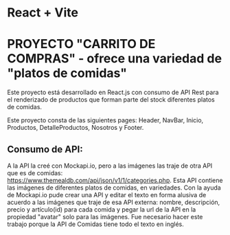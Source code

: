 # React + Vite
# PROYECTO "CARRITO DE COMPRAS" - ofrece una variedad de "platos de comidas"

Este proyecto está desarrollado en React.js con consumo de API Rest para el renderizado de productos que forman parte del stock diferentes platos de comidas.

Este proyecto consta de las siguientes pages: Header, NavBar, Inicio, Productos, DetalleProductos, Nosotros y Footer.

## Consumo de API:
A la API la creé con Mockapi.io, pero a las imágenes las traje de otra API que es de comidas: https://www.themealdb.com/api/json/v1/1/categories.php. Esta API contiene las imágenes de diferentes platos de comidas, en variedades. Con la ayuda de Mockapi.io pude crear una API y editar el texto en forma alusiva de acuerdo a las imágenes que traje de esa API externa: nombre, descripción, precio y artículo(id) para cada comida y pegar la url de la API en la propiedad "avatar" solo para las imágenes.
Fue necesario hacer este trabajo porque la API de Comidas tiene todo el texto en inglés.

